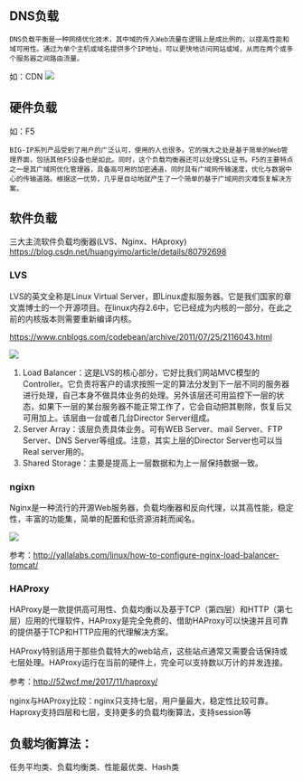 
## DNS负载
`
DNS负载平衡是一种网络优化技术，其中域的传入Web流量在逻辑上是成比例的，以提高性能和域可用性。通过为单个主机或域名提供多个IP地址，可以更快地访问网站或域，从而在两个或多个服务器之间路由流量。
` 

如：CDN
![](http://ww1.sinaimg.cn/large/9b13c8fdly1g3rj6q5y5ej20p00fhtdu.jpg)

## 硬件负载

如：F5  

`BIG-IP系列产品受到了用户的广泛认可，使用的人也很多。它的强大之处是基于简单的Web管理界面，包括其他F5设备也是如此。同时，这个负载均衡器还可以处理SSL证书。F5的主要特点之一是其广域网优化管理器，具备高可用的加密通道，同时具有广域网传输速度，优化与数据中心的传输道路。根据这一优势，几乎是自动地就产生了一个简单的基于广域网的灾难恢复解决方案。`





## 软件负载

三大主流软件负载均衡器(LVS、Nginx、HAproxy)
<https://blog.csdn.net/huangyimo/article/details/80792698>

### LVS
LVS的英文全称是Linux Virtual
Server，即Linux虚拟服务器。它是我们国家的章文嵩博士的一个开源项目。在linux内存2.6中，它已经成为内核的一部分，在此之前的内核版本则需要重新编译内核。  

<https://www.cnblogs.com/codebean/archive/2011/07/25/2116043.html>

![](http://ww1.sinaimg.cn/large/9b13c8fdly1g3rfxve80ij20fe09yq3q.jpg)
1. Load Balancer：这是LVS的核心部分，它好比我们网站MVC模型的Controller。它负责将客户的请求按照一定的算法分发到下一层不同的服务器进行处理，自己本身不做具体业务的处理。另外该层还可用监控下一层的状态，如果下一层的某台服务器不能正常工作了，它会自动把其剔除，恢复后又可用加上。该层由一台或者几台Director Server组成。
1. Server Array：该层负责具体业务。可有WEB Server、mail Server、FTP Server、DNS Server等组成。注意，其实上层的Director Server也可以当Real server用的。
1. Shared Storage：主要是提高上一层数据和为上一层保持数据一致。

### ngixn
Nginx是一种流行的开源Web服务器，负载均衡器和反向代理，以其高性能，稳定性，丰富的功能集，简单的配置和低资源消耗而闻名。

![](http://ww1.sinaimg.cn/large/9b13c8fdly1g3rfjo85rmj210u0jcdhr.jpg)

参考：<http://yallalabs.com/linux/how-to-configure-nginx-load-balancer-tomcat/>

### HAProxy
HAProxy是一款提供高可用性、负载均衡以及基于TCP（第四层）和HTTP（第七层）应用的代理软件，HAProxy是完全免费的、借助HAProxy可以快速并且可靠的提供基于TCP和HTTP应用的代理解决方案。  

HAProxy特别适用于那些负载特大的web站点，这些站点通常又需要会话保持或七层处理。HAProxy运行在当前的硬件上，完全可以支持数以万计的并发连接。  
  
参考：<http://52wcf.me/2017/11/haproxy/>  

nginx与HAProxy比较：nginx只支持七层，用户量最大，稳定性比较可靠。Haproxy支持四层和七层，支持更多的负载均衡算法，支持session等  

## 负载均衡算法：
任务平均类、负载均衡类、性能最优类、Hash类